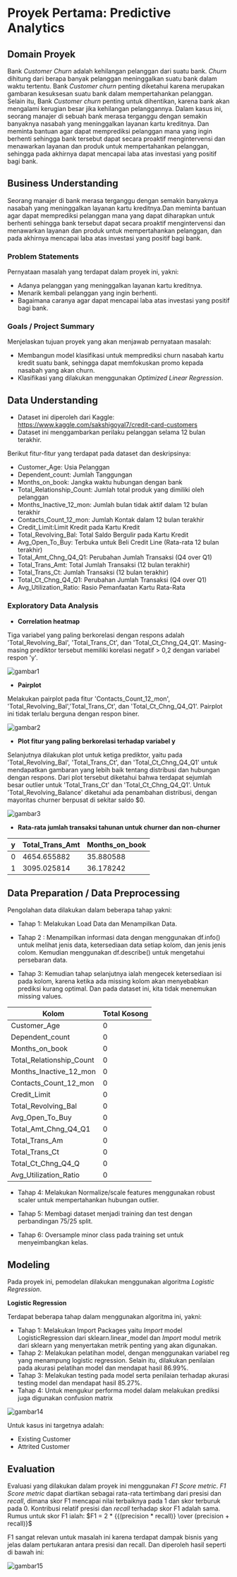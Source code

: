 # Proyek Pertama: Predictive Analytics

## Domain Proyek
Bank *Customer Churn* adalah kehilangan pelanggan dari suatu bank. *Churn* dihitung dari berapa banyak pelanggan meninggalkan suatu bank dalam waktu tertentu. Bank *Customer churn* penting diketahui karena merupakan gambaran kesuksesan suatu bank dalam mempertahankan pelanggan. Selain itu, Bank *Customer churn* penting untuk dihentikan, karena bank akan mengalami kerugian besar jika kehilangan pelanggannya. Dalam kasus ini, seorang manajer di sebuah bank merasa terganggu dengan semakin banyaknya nasabah yang meninggalkan layanan kartu kreditnya. Dan meminta bantuan agar dapat memprediksi pelanggan mana yang ingin berhenti sehingga bank tersebut dapat secara proaktif mengintervensi dan menawarkan layanan dan produk untuk mempertahankan pelanggan, sehingga pada akhirnya dapat mencapai laba atas investasi yang positif bagi bank.

## Business Understanding
Seorang manajer di bank merasa terganggu dengan semakin banyaknya nasabah yang meninggalkan layanan kartu kreditnya.Dan meminta bantuan agar dapat memprediksi pelanggan mana yang dapat diharapkan untuk berhenti sehingga bank tersebut dapat secara proaktif mengintervensi dan menawarkan layanan dan produk untuk mempertahankan pelanggan, dan pada akhirnya mencapai laba atas investasi yang positif bagi bank.

### Problem Statements
Pernyataan masalah yang terdapat dalam proyek ini, yakni:
- Adanya pelanggan yang meninggalkan layanan kartu kreditnya.
- Menarik kembali pelanggan yang ingin berhenti.
- Bagaimana caranya agar dapat mencapai laba atas investasi yang positif bagi bank.

### Goals / Project Summary
Menjelaskan tujuan proyek yang akan menjawab pernyataan masalah:
- Membangun model klasifikasi untuk memprediksi churn nasabah kartu kredit suatu bank, sehingga dapat memfokuskan promo kepada nasabah yang akan churn.
- Klasifikasi yang dilakukan menggunakan *Optimized Linear Regression*.

## Data Understanding
- Dataset ini diperoleh dari Kaggle: https://www.kaggle.com/sakshigoyal7/credit-card-customers
- Dataset ini menggambarkan perilaku pelanggan selama 12 bulan terakhir.

Berikut fitur-fitur yang terdapat pada dataset dan deskripsinya:
- Customer_Age: Usia Pelanggan
- Dependent_count: Jumlah Tanggungan
- Months_on_book: Jangka waktu hubungan dengan bank
- Total_Relationship_Count: Jumlah total produk yang dimiliki oleh pelanggan
- Months_Inactive_12_mon: Jumlah bulan tidak aktif dalam 12 bulan terakhir
- Contacts_Count_12_mon: Jumlah Kontak dalam 12 bulan terakhir
- Credit_Limit:Limit Kredit pada Kartu Kredit
- Total_Revolving_Bal: Total Saldo Bergulir pada Kartu Kredit
- Avg_Open_To_Buy: Terbuka untuk Beli Credit Line (Rata-rata 12 bulan terakhir)
- Total_Amt_Chng_Q4_Q1: Perubahan Jumlah Transaksi (Q4 over Q1)
- Total_Trans_Amt: Total Jumlah Transaksi (12 bulan terakhir)
- Total_Trans_Ct: Jumlah Transaksi (12 bulan terakhir)
- Total_Ct_Chng_Q4_Q1: Perubahan Jumlah Transaksi (Q4 over Q1)
- Avg_Utilization_Ratio: Rasio Pemanfaatan Kartu Rata-Rata

### Exploratory Data Analysis

- **Correlation heatmap**

Tiga variabel yang paling berkorelasi dengan respons adalah 'Total_Revolving_Bal', 'Total_Trans_Ct', dan 'Total_Ct_Chng_Q4_Q1'. Masing-masing prediktor tersebut memiliki korelasi negatif > 0,2 dengan variabel respon 'y'.

![gambar1](https://user-images.githubusercontent.com/99348807/204719501-41b9edd6-42bd-48de-b5bf-1efa827b5299.jpg)

- **Pairplot**

Melakukan pairplot pada fitur 'Contacts_Count_12_mon', 'Total_Revolving_Bal','Total_Trans_Ct', dan 'Total_Ct_Chng_Q4_Q1'. Pairplot ini tidak terlalu berguna dengan respon biner.

![gambar2](https://user-images.githubusercontent.com/99348807/204719738-d8e405f7-ff34-45b6-874f-56948f4ac496.jpg)

- **Plot fitur yang paling berkorelasi terhadap variabel y**

Selanjutnya dilakukan plot untuk ketiga prediktor, yaitu pada 'Total_Revolving_Bal', 'Total_Trans_Ct', dan 'Total_Ct_Chng_Q4_Q1' untuk mendapatkan gambaran yang lebih baik tentang distribusi dan hubungan dengan respons. Dari plot tersebut diketahui bahwa terdapat sejumlah besar outlier untuk 'Total_Trans_Ct' dan 'Total_Ct_Chng_Q4_Q1'. Untuk 'Total_Revolving_Balance' diketahui ada penambahan distribusi, dengan mayoritas churner berpusat di sekitar saldo $0.

![gambar3](https://user-images.githubusercontent.com/99348807/204719862-82284263-ef17-4128-a15b-59c7b2d3aed8.jpg)

- **Rata-rata jumlah transaksi tahunan untuk churner dan non-churner**

| y | Total_Trans_Amt | Months_on_book |
|---|-----------------|----------------|
| 0 | 4654.655882     | 35.880588      |
| 1 | 3095.025814     | 36.178242      |

## Data Preparation / Data Preprocessing
Pengolahan data dilakukan dalam beberapa tahap yakni: 
- Tahap 1: Melakukan Load Data dan Menampilkan Data.

- Tahap 2 : Menampilkan informasi data dengan menggunakan df.info() untuk melihat jenis data, ketersediaan data setiap kolom, dan jenis jenis colom. Kemudian menggunakan df.describe() untuk mengetahui persebaran data.

- Tahap 3: Kemudian tahap selanjutnya ialah mengecek ketersediaan isi pada kolom, karena ketika ada missing kolom akan menyebabkan prediksi kurang optimal. Dan pada dataset ini, kita tidak menemukan missing values.

| Kolom                    | Total Kosong |
|--------------------------|--------------|
| Customer_Age             |       0      |
| Dependent_count          |       0      |
| Months_on_book           |       0      |
| Total_Relationship_Count |       0      |
| Months_Inactive_12_mon   |       0      |
| Contacts_Count_12_mon    |       0      |
| Credit_Limit             |       0      |
| Total_Revolving_Bal      |       0      |
| Avg_Open_To_Buy          |       0      |
| Total_Amt_Chng_Q4_Q1     |       0      |
| Total_Trans_Am           |       0      |
| Total_Trans_Ct           |       0      |
| Total_Ct_Chng_Q4_Q       |       0      |
| Avg_Utilization_Ratio    |       0      |

- Tahap 4: Melakukan Normalize/scale features menggunakan robust scaler untuk mempertahankan hubungan outlier.

- Tahap 5: Membagi dataset menjadi training dan test dengan perbandingan 75/25 split.

- Tahap 6: Oversample minor class pada training set untuk menyeimbangkan kelas.

## Modeling 
Pada proyek ini, pemodelan dilakukan menggunakan algoritma *Logistic Regression*.

**Logistic Regression**

Terdapat beberapa tahap dalam menggunakan algoritma ini, yakni:
- Tahap 1: Melakukan Import Packages yaitu *Import* model LogisticRegression dari sklearn.linear_model dan *Import* modul metrik dari sklearn yang menyertakan metrik penting yang akan digunakan.
- Tahap 2: Melakukan pelatihan model, dengan menggunakan variabel reg yang menampung logistic regression. Selain itu, dilakukan penilaian pada akurasi pelatihan model dan mendapat hasil 86.99%.
- Tahap 3: Melakukan testing pada model serta penilaian terhadap akurasi testing model dan mendapat hasil 85.27%.
- Tahap 4: Untuk mengukur performa model dalam melakukan prediksi juga digunakan confusion matrix

![gambar14](https://user-images.githubusercontent.com/99348807/204863209-6ea1def6-f87c-4bf4-b806-1901d286efc7.jpg)

Untuk kasus ini targetnya adalah:
- Existing Customer
- Attrited Customer

## Evaluation
Evaluasi yang dilakukan dalam proyek ini menggunakan *F1 Score metric*. *F1 Score metric* dapat diartikan sebagai rata-rata tertimbang dari presisi dan *recall*, dimana skor F1 mencapai nilai terbaiknya pada 1 dan skor terburuk pada 0. Kontribusi relatif presisi dan *recall* terhadap skor F1 adalah sama. Rumus untuk skor F1 ialah:
$F1 = 2 * {{(precision * recall)} \over (precision + recall)}$

F1 sangat relevan untuk masalah ini karena terdapat dampak bisnis yang jelas dalam pertukaran antara presisi dan recall. Dan diperoleh hasil seperti di bawah ini:

![gambar15](https://user-images.githubusercontent.com/99348807/204864712-e012425e-c0eb-490c-9394-4bbdf948df06.jpg)

